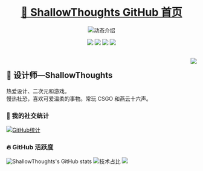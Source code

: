 <p align="center">
  <h1 align="center"><a href="https://github.com/ShallowThoughts">🌸 ShallowThoughts GitHub 首页</a></h1>
</p>

<p align="center">
  <img src="https://readme-typing-svg.demolab.com/?lines=大家好，我是ShallowThoughts;欢迎来到我的%20GitHub!;除了吃就是睡~&font=Fira%20Code&center=true&width=380&height=50&duration=4000&pause=1000" alt="动态介绍">
</p>

<p align="center">
  <img src="https://img.shields.io/static/v1?label=Role&message=Designer&color=pink"/>
  <img src="https://img.shields.io/static/v1?label=Location&message=Henan&color=orange"/>
  <a href="https://lxixi.top"><img src="https://img.shields.io/static/v1?label=Site&message=Personal&color=blue"/></a>
  <a href="https://t.me/RiverXILee"><img src="https://img.shields.io/static/v1?label=Chat&message=Telegram&color=purple"/></a>
</p>
<br>

<img align="right" src="https://moe-counter.glitch.me/get/@:ShallowThoughts?theme=rule34">

## 🌸 设计师—ShallowThoughts

热爱设计、二次元和游戏。<br>慢热社恐，喜欢可爱温柔的事物。常玩 CSGO 和燕云十六声。
<br>

### 💞 我的社交统计

[![GitHub统计](https://stats.justsong.cn/api/github?username=ShallowThoughts&theme=dark&lang=zh-CN)](https://github.com/ShallowThoughts)
<br>

### 🔥 GitHub 活跃度

![ShallowThoughts's GitHub stats](https://github-readme-stats.vercel.app/api?username=ShallowThoughts&custom_title=ShallowThoughts的统计数据&show_icons=true&bg_color=30,e96443,904e95&title_color=fff&text_color=fff&icon_color=fff)
![技术占比](https://github-readme-stats.vercel.app/api/top-langs/?username=ShallowThoughts&layout=compact&langs_count=8&custom_title=技术占比&show_icons=true&bg_color=30,e96443,904e95&title_color=fff&text_color=fff&icon_color=fff)
![](https://github-readme-activity-graph.vercel.app/graph?username=ShallowThoughts&theme=dracula&custom_title=ShallowThoughts的心电图&radius=10)
<br>
